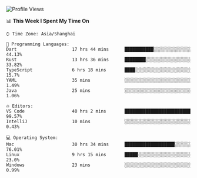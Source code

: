 <!--START_SECTION:waka-->
![Profile Views](http://img.shields.io/badge/Profile%20Views-23-blue)

📊 **This Week I Spent My Time On** 

```text
⌚︎ Time Zone: Asia/Shanghai

💬 Programming Languages: 
Dart                     17 hrs 44 mins      ███████████░░░░░░░░░░░░░░   44.13% 
Rust                     13 hrs 36 mins      ████████░░░░░░░░░░░░░░░░░   33.82% 
TypeScript               6 hrs 18 mins       ████░░░░░░░░░░░░░░░░░░░░░   15.7% 
YAML                     35 mins             ░░░░░░░░░░░░░░░░░░░░░░░░░   1.49% 
Java                     25 mins             ░░░░░░░░░░░░░░░░░░░░░░░░░   1.06%

🔥 Editors: 
VS Code                  40 hrs 2 mins       █████████████████████████   99.57% 
IntelliJ                 10 mins             ░░░░░░░░░░░░░░░░░░░░░░░░░   0.43%

💻 Operating System: 
Mac                      30 hrs 34 mins      ███████████████████░░░░░░   76.01% 
Linux                    9 hrs 15 mins       █████░░░░░░░░░░░░░░░░░░░░   23.0% 
Windows                  23 mins             ░░░░░░░░░░░░░░░░░░░░░░░░░   0.99%

```


<!--END_SECTION:waka-->
